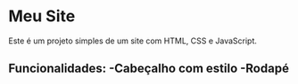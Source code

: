 # Meu Site 
Este é um projeto simples de um site com HTML, CSS e 
JavaScript.  
## Funcionalidades: -Cabeçalho com estilo -Rodapé 
